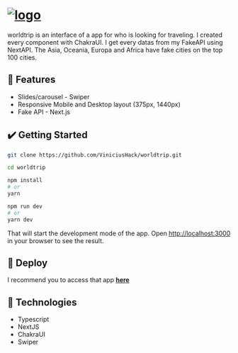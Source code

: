 # <a href="https://worldtrip-jet-psi.vercel.app/">![logo](https://user-images.githubusercontent.com/60555584/162856341-53abe483-8956-4a76-ad1f-fecba19146e8.svg)</a>
worldtrip is an interface of a app for who is looking for traveling.
I created every component with ChakraUI. I get every datas from my FakeAPI using NextAPI.
The Asia, Oceania, Europa and Africa have fake cities on the top 100 cities. 


## 🔨 Features
- Slides/carousel - Swiper
- Responsive Mobile and Desktop layout (375px, 1440px)
- Fake API - Next.js


## ✔️ Getting Started
```bash
git clone https://github.com/ViniciusHack/worldtrip.git

cd worldtrip

npm install
# or
yarn

npm run dev
# or
yarn dev
```

That will start the development mode of the app. Open [http://localhost:3000](http://localhost:3000) in your browser to see the result.


## 🚀 Deploy
I recommend you to access that app <a href="https://worldtrip-jet-psi.vercel.app/">**here**</a>


## 🔧 Technologies
- Typescript
- NextJS
- ChakraUI
- Swiper
